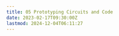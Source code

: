 ```yaml
---
title: 05 Prototyping Circuits and Code
date: 2023-02-17T09:30:00Z
lastmod: 2024-12-04T06:11:27
---
```

